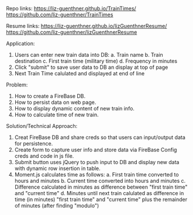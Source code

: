 Repo links:
https://liz-guenthner.github.io/TrainTimes/
https://github.com/liz-guenthner/TrainTimes

Resume links:
https://liz-guenthner.github.io/lizGuenthnerResume/
https://github.com/liz-guenthner/lizGuenthnerResume


Application:
1. Users can enter new train data into DB:
    a. Train name
    b. Train destination
    c. First train time (military time)
    d. Frequency in minutes
2. Click "submit" to save user data to DB an display at top of page
3. Next Train Time calulated and displayed at end of line


Problem:
1. How to create a FireBase DB.
2. How to persist data on web page.
3. How to display dynamic content of new train info.
4. How to calculate time of new train.


Solution/Technical Approach:
1. Creat FireBase DB and share creds so that users can input/output data for persistence.
2. Create form to capture user info and store data via FireBase Config creds and code in js file.
3. Submit button uses jQuery to push input to DB and display new data with dynamic row insertion in table.
4. Moment.js calculates time as follows:
    a. First train time converted to hours and minutes
    b. Current time converted into hours and minutes
    c. Difference calculated in minutes as difference between "first train time" and "current time"
    d. Minutes until next train calulated as difference in time (in minutes) "first train time" and "current time" plus the remainder of minutes (after finding "modulo")